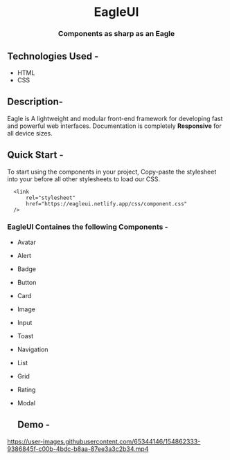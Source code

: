 <h1 align="center">EagleUI</h1>
<h3 align="center">Components as sharp as an Eagle</h3>
           
## Technologies Used -
* HTML
* CSS
## Description-
Eagle is A lightweight and modular front-end framework for developing fast and powerful web interfaces. Documentation is completely **Responsive** for all device sizes.
## Quick Start -
To start using the components in your project, Copy-paste the stylesheet <link> into your <head> before all other stylesheets to load our CSS.
  ```
    <link
        rel="stylesheet"
        href="https://eagleui.netlify.app/css/component.css"
    />
  ```
  ### EagleUI Containes the following Components -
  * Avatar
* Alert
* Badge
* Button
* Card
* Image
* Input
* Toast
* Navigation
* List
* Grid
* Rating
* Modal
           
           

  
  ## Demo -
  


https://user-images.githubusercontent.com/65344146/154862333-9386845f-c00b-4bdc-b8aa-87ee3a3c2b34.mp4
  
  
                    

